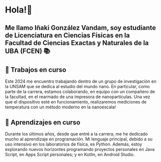 # Hola!👋 
## Me llamo Iñaki González Vandam, soy estudiante de Licenciatura en Ciencias Físicas en la Facultad de Ciencias Exactas y Naturales de la UBA (FCEN) 📚

## 🔭 Trabajos en curso
Este 2024 me encuentro trabajando dentro de un grupo de investigación en la UNSAM que se dedica al estudio del mundo nano. En particular, como parte de la carrera, estamos colaborando, en equipo con un compañero de la facultad, en el rearmado de una impresora de nanopartículas. Una vez que el dispositivo esté en funcionamiento, realizaremos mediciones de temperatura con un método moderno en la nanoescala!

## 🌱 Aprendizajes en curso
Durante los últimos años, desde que entré a la carrera, me he dedicado mucho al aprendizaje en programación. Mi lenguaje principal, debido a su uso intensivo en los laboratorios de física, es Python. Además, estoy explorando nuevos horizontes programando proyectos personales en Java Script, en Apps Script personales; y en Kotlin, en Android Studio.
